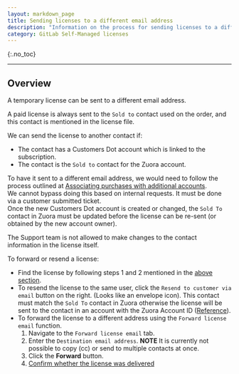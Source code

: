 ```yaml
---
layout: markdown_page
title: Sending licenses to a different email address
description: "Information on the process for sending licenses to a different email address"
category: GitLab Self-Managed licenses
---
```


{:.no_toc}

----

## Overview

A temporary license can be sent to a different email address.

A paid license is always sent to the `Sold to` contact used on the order, and this contact is mentioned in the license file.

We can send the license to another contact if:

- The contact has a Customers Dot account which is linked to the subscription.
- The contact is the `Sold to` contact for the Zuora account.

To have it sent to a different email address, we would need to follow the process outlined at [Associating purchases with additional accounts](https://about.gitlab.com/handbook/support/license-and-renewals/workflows/customersdot/associating_purchases.html). \
We cannot bypass doing this based on internal requests. It must be done via a customer submitted ticket. \
Once the new Customers Dot account is created or changed, the `Sold To` contact in Zuora must be updated before the license can be re-sent (or obtained by the new account owner).

The Support team is not allowed to make changes to the contact information in the license itself.

To forward or resend a license:

- Find the license by following steps 1 and 2 mentioned in the [above section](#overview). 
- To resend the license to the same user, click the `Resend to customer via email` button on the right. (Looks like an envelope icon). This contact must match the `Sold To` contact in Zuora otherwise the license will be sent to the contact in an account with the Zuora Account ID ([Reference](https://gitlab.com/gitlab-org/customers-gitlab-com/-/blob/main/app/models/subscription.rb#L589)).
- To forward the license to a different address using the `Forward license email` function. 
    1. Navigate to the `Forward license email` tab. 
    1. Enter the `Destination email address`. **NOTE** It is currently not possible to copy (cc) or send to multiple contacts at once.
    1. Click the **Forward** button.
    1. [Confirm whether the license was delivered](/handbook/support/license-and-renewals/workflows/self-managed/license_delivery.html#check-whether-the-license-has-been-delivered)
